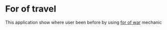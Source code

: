 # For of travel
This application show where user been before by using [for of war](https://en.wikipedia.org/wiki/Fog_of_war) mechanic